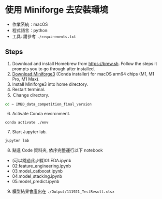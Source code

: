 # 使用 Miniforge 去安裝環境
* 作業系統：macOS
* 程式語言：python
* 工具: 請參考 `./requirements.txt`

## Steps

1. Download and install Homebrew from https://brew.sh. Follow the steps it prompts you to go through after installed.
2. [Download Miniforge3](https://github.com/conda-forge/miniforge/releases/latest/download/Miniforge3-MacOSX-arm64.sh) (Conda installer) for macOS arm64 chips (M1, M1 Pro, M1 Max).
3. Install Miniforge3 into home directory.
4. Restart terminal.
5. Ｃhange directory.
```bash
cd ~ IMBD_data_competition_final_version   
```
6. Activate Conda environment.
```bash
conda activate ./env
```
7. Start Jupyter lab.
```bash
jupyter lab
```
8. 點進 Code 資料夾, 依序完整運行以下 notebook
* (可以跳過此步驟)01.EDA.ipynb 
* 02.feature_engineering.ipynb
* 03.model_catboost.ipynb
* 04.model_stacking.ipynb
* 05.model_predict.ipynb

9. 模型結果會產出在 `./Output/111921_TestResult.xlsx`